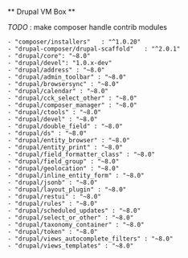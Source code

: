 ** Drupal VM Box **


_TODO_ : make composer handle contrib modules

    - "composer/installers"   : "^1.0.20"
    - "drupal-composer/drupal-scaffold"   : "^2.0.1"
    - "drupal/core": "~8.0"
    - "drupal/devel": "1.0.x-dev"
    - "drupal/address" : "~8.0"
    - "drupal/admin_toolbar" : "~8.0"
    - "drupal/browsersync" : "~8.0"
    - "drupal/calendar" : "~8.0"
    - "drupal/cck_select_other" : "~8.0"
    - "drupal/composer_manager" : "~8.0"
    - "drupal/ctools" : "~8.0"
    - "drupal/devel" : "~8.0"
    - "drupal/double_field" : "~8.0"
    - "drupal/ds" : "~8.0"
    - "drupal/entity_browser" : "~8.0"
    - "drupal/entity_print" : "~8.0"
    - "drupal/field_formatter_class" : "~8.0"
    - "drupal/field_group" : "~8.0"
    - "drupal/geolocation" : "~8.0"
    - "drupal/inline_entity_form" : "~8.0"
    - "drupal/jsonb" : "~8.0"
    - "drupal/layout_plugin" : "~8.0"
    - "drupal/restui" : "~8.0"
    - "drupal/rules" : "~8.0"
    - "drupal/scheduled_updates" : "~8.0"
    - "drupal/select_or_other" : "~8.0"
    - "drupal/taxonomy_container" : "~8.0"
    - "drupal/token" : "~8.0"
    - "drupal/views_autocomplete_filters" : "~8.0"
    - "drupal/views_templates" : "~8.0"
